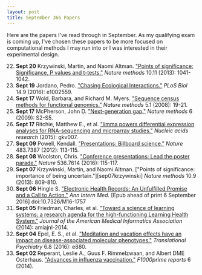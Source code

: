 ```yaml
---
layout: post
title: September 366 Papers
---
```


Here are the papers I've read through in September. As my qualifying exam is
coming up, I've chosen these papers to be more focused on computational methods
I may run into or I was interested in their experimental design.

22. **Sept 20** Krzywinski, Martin, and Naomi Altman. ["Points of significance:
    Significance, P values and t-tests."][sep20kry] *Nature methods* 10.11
    (2013): 1041-1042.
21. **Sept 19** Jordano, Pedro. ["Chasing Ecological
    Interactions."][sep19jordano] *PLoS Biol* 14.9 (2016): e1002559.
20. **Sept 17** Wold, Barbara, and Richard M. Myers. ["Sequence census methods
    for functional genomics."][sep17wold] *Nature methods* 5.1 (2008): 19-21.
19. **Sept 17** McPherson, John D. ["Next-generation gap."][sep17mcpherson]
    *Nature methods* 6 (2009): S2-S5.
18. **Sept 17** Ritchie, Matthew E., et al. ["limma powers differential
    expression analyses for RNA-sequencing and microarray
    studies."][sep17ritchie] *Nucleic acids research* (2015): gkv007.
17. **Sept 09** Powell, Kendall. ["Presentations: Billboard
    science."][sep08powell] *Nature* 483.7387 (2012): 113-115.
16. **Sept 08** Woolston, Chris. ["Conference presentations: Lead the poster
    parade."][sep08woolston] *Nature* 536.7614 (2016): 115-117.
15. **Sept 07** Krzywinski, Martin, and Naomi Altman. ["Points of significance:
    importance of being uncertain."][sep07krzywinski] *Nature methods* 10.9
    (2013): 809-810.
14. **Sept 06** Hingle S. ["Electronic Health Records: An Unfulfilled Promise
    and a Call to Action."][sep06hingle] *Ann Intern Med.* [Epub ahead of print 6
    September 2016] doi:10.7326/M16-1757
13. **Sept 05** Friedman, Charles, et al. ["Toward a science of learning
    systems: a research agenda for the high-functioning Learning Health
    System."][sep05friedman] *Journal of the American Medical Informatics
    Association* (2014): amiajnl-2014.
12. **Sept 04** Epel, E. S., et al. ["Meditation and vacation effects have an
    impact on disease-associated molecular phenotypes."][sep04epel]
    *Translational Psychiatry* 6.8 (2016): e880.
11. **Sept 02** Reperant, Leslie A., Guus F. Rimmelzwaan, and Albert DME
    Osterhaus. ["Advances in influenza vaccination."][sep02reperant]
    *F1000prime reports* 6 (2014).

[sep20kry]: http://www.nature.com/nmeth/journal/v10/n11/full/nmeth.2698.html
[sep19jordano]: http://dx.doi.org/10.1371/journal.pbio.1002559
[sep17wold]: http://www.nature.com/nmeth/journal/v5/n1/full/nmeth1157.html
[sep17mcpherson]: http://www.nature.com/nmeth/journal/v6/n11s/full/nmeth.f.268.html
[sep17ritchie]: http://nar.oxfordjournals.org/content/43/7/e47.full
[sep08powell]: http://dx.doi.org/10.1038/nj7387-113a
[sep08woolston]: http://dx.doi.org/10.1038/nj7614-115a
[sep07krzywinshi]: http://www.nature.com/nmeth/journal/v10/n9/full/nmeth.2613.html
[sep06hingle]: http://annals.org/article.aspx?articleid=2546705
[sep05friedman]: http://dx.doi.org/10.1136/amiajnl-2014-002977
[sep04epel]: http://www.nature.com/tp/journal/v6/n8/abs/tp2016164a.html
[sep02reperant]: http://www.ncbi.nlm.nih.gov/pubmed/24991424
